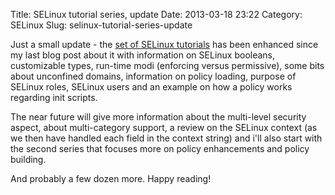 Title: SELinux tutorial series, update
Date: 2013-03-18 23:22
Category: SELinux
Slug: selinux-tutorial-series-update

Just a small update - the [set of SELinux
tutorials](https://wiki.gentoo.org/wiki/SELinux/Tutorials) has been
enhanced since my last blog post about it with information on SELinux
booleans, customizable types, run-time modi (enforcing versus
permissive), some bits about unconfined domains, information on policy
loading, purpose of SELinux roles, SELinux users and an example on how a
policy works regarding init scripts.

The near future will give more information about the multi-level
security aspect, about multi-category support, a review on the SELinux
context (as we then have handled each field in the context string) and
i'll also start with the second series that focuses more on policy
enhancements and policy building.

And probably a few dozen more. Happy reading!
